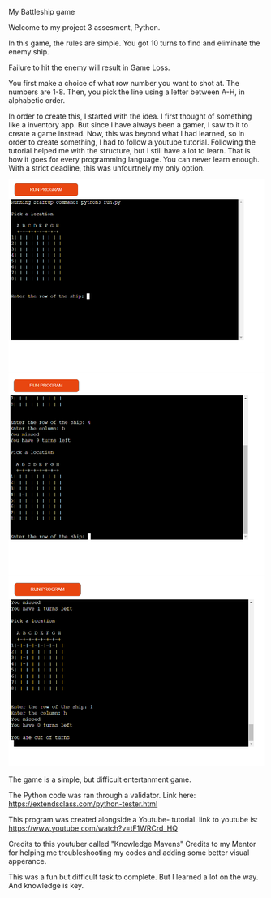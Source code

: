 My Battleship game

Welcome to my project 3 assesment, Python.

In this game, the rules are simple. 
You got 10 turns to find and eliminate the enemy ship.

Failure to hit the enemy will result in Game Loss.

You first make a choice of what row number you want to shot at. The numbers are 1-8.
Then, you pick the line using a letter between A-H, in alphabetic order.

In order to create this, I started with the idea. 
I first thought of something like a inventory app. But since I have always been a gamer, I saw to it to create a game instead.
Now, this was beyond what I had learned, so in order to create something, I had to follow a youtube tutorial. 
Following the tutorial helped me with the structure, but I still have a lot to learn. That is how it goes for every programming language. You can never learn enough.
With a strict deadline, this was unfourtnely my only option. 

<img src=screenshot1.png>

<img src=screenshot2.png>

<img src=screenshot3.png>

The game is a simple, but difficult entertanment game.

The Python code was ran through a validator. Link here: https://extendsclass.com/python-tester.html

This program was created alongside a Youtube- tutorial. 
link to youtube is: https://www.youtube.com/watch?v=tF1WRCrd_HQ

Credits to this youtuber called "Knowledge Mavens"
Credits to my Mentor for helping me troubleshooting my codes and adding some better visual apperance.

This was a fun but difficult task to complete. But I learned a lot on the way. And knowledge is key.